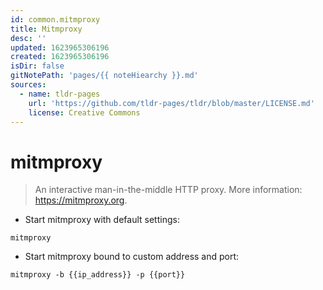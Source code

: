 ```yaml
---
id: common.mitmproxy
title: Mitmproxy
desc: ''
updated: 1623965306196
created: 1623965306196
isDir: false
gitNotePath: 'pages/{{ noteHiearchy }}.md'
sources:
  - name: tldr-pages
    url: 'https://github.com/tldr-pages/tldr/blob/master/LICENSE.md'
    license: Creative Commons
---
```

# mitmproxy

> An interactive man-in-the-middle HTTP proxy.
> More information: <https://mitmproxy.org>.

- Start mitmproxy with default settings:

`mitmproxy`

- Start mitmproxy bound to custom address and port:

`mitmproxy -b {{ip_address}} -p {{port}}`


